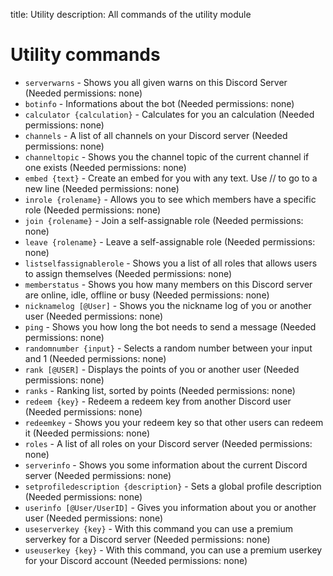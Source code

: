 title: Utility 
description: All commands of the utility module

# Utility commands

* `serverwarns` - Shows you all given warns on this Discord Server (Needed permissions: none)
* `botinfo` - Informations about the bot (Needed permissions: none)
* `calculator {calculation}` - Calculates for you an calculation (Needed permissions: none)
* `channels` - A list of all channels on your Discord server (Needed permissions: none)
* `channeltopic` - Shows you the channel topic of the current channel if one exists (Needed permissions: none)
* `embed {text}` - Create an embed for you with any text. Use // to go to a new line (Needed permissions: none)
* `inrole {rolename}` - Allows you to see which members have a specific role (Needed permissions: none)
* `join {rolename}` - Join a self-assignable role (Needed permissions: none)
* `leave {rolename}` - Leave a self-assignable role (Needed permissions: none)
* `listselfassignablerole` - Shows you a list of all roles that allows users to assign themselves (Needed permissions: none)
* `memberstatus` - Shows you how many members on this Discord server are online, idle, offline or busy (Needed permissions: none)
* `nicknamelog [@User]` - Shows you the nickname log of you or another user (Needed permissions: none)
* `ping` - Shows you how long the bot needs to send a message (Needed permissions: none)
* `randomnumber {input}` - Selects a random number between your input and 1 (Needed permissions: none)
* `rank [@USER]` - Displays the points of you or another user (Needed permissions: none)
* `ranks` - Ranking list, sorted by points (Needed permissions: none)
* `redeem {key}` - Redeem a redeem key from another Discord user (Needed permissions: none)
* `redeemkey` - Shows you your redeem key so that other users can redeem it (Needed permissions: none)
* `roles` - A list of all roles on your Discord server (Needed permissions: none)
* `serverinfo` - Shows you some information about the current Discord server (Needed permissions: none)
* `setprofiledescription {description}` - Sets a global profile description (Needed permissions: none)
* `userinfo [@User/UserID]` - Gives you information about you or another user (Needed permissions: none)
* `useserverkey {key}` - With this command you can use a premium serverkey for a Discord server (Needed permissions: none)
* `useuserkey {key}` - With this command, you can use a premium userkey for your Discord account (Needed permissions: none)